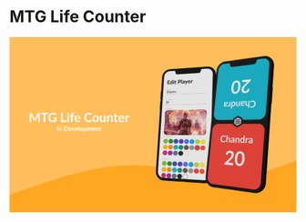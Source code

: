 # MTG Life Counter

![Image of two phones displaying a preview of the app](https://github.com/paulschoen/mtg-counter/raw/main/public/MTG_Life_Counter.png)
